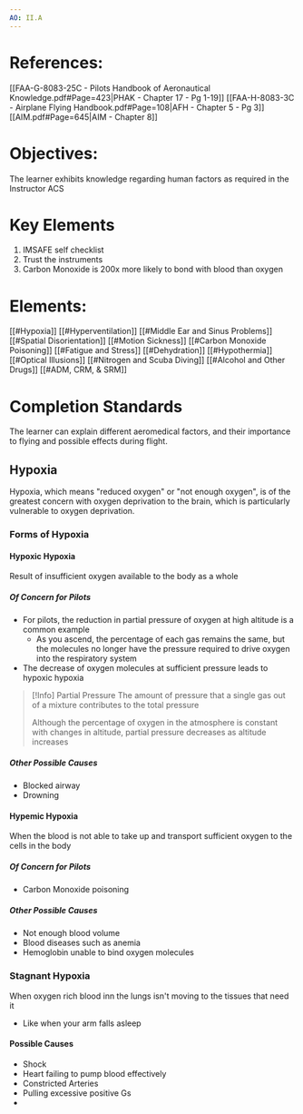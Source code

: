 ```yaml
---
AO: II.A
---
```

# References: 
[[FAA-G-8083-25C - Pilots Handbook of Aeronautical Knowledge.pdf#Page=423|PHAK - Chapter 17 - Pg 1-19]]
[[FAA-H-8083-3C - Airplane Flying Handbook.pdf#Page=108|AFH - Chapter 5 - Pg 3]]
[[AIM.pdf#Page=645|AIM - Chapter 8]]
# Objectives:
The learner exhibits knowledge regarding human factors as required in the Instructor ACS
# Key Elements
1. IMSAFE self checklist
2. Trust the instruments
3. Carbon Monoxide is 200x more likely to bond with blood than oxygen
# Elements:
[[#Hypoxia]]
[[#Hyperventilation]]
[[#Middle Ear and Sinus Problems]]
[[#Spatial Disorientation]]
[[#Motion Sickness]]
[[#Carbon Monoxide Poisoning]]
[[#Fatigue and Stress]]
[[#Dehydration]]
[[#Hypothermia]]
[[#Optical Illusions]]
[[#Nitrogen and Scuba Diving]]
[[#Alcohol and Other Drugs]]
[[#ADM, CRM, & SRM]]
# Completion Standards
The learner can explain different aeromedical factors, and their importance to flying and possible effects during flight.

## Hypoxia
Hypoxia, which means "reduced oxygen" or "not enough oxygen", is of the greatest concern with oxygen deprivation to the brain, which is particularly vulnerable to oxygen deprivation.
### Forms of Hypoxia
#### Hypoxic Hypoxia
Result of insufficient oxygen available to the body as a whole
##### Of Concern for Pilots
- For pilots, the reduction in partial pressure of oxygen at high altitude is a common example
	- As you ascend, the percentage of each gas remains the same, but the molecules no longer have the pressure required to drive oxygen into the respiratory system
- The decrease of oxygen molecules at sufficient pressure leads to hypoxic hypoxia

>[!Info] Partial Pressure
>The amount of pressure that a single gas out of a mixture contributes to the total pressure
>
>Although the percentage of oxygen in the atmosphere is constant with changes in altitude, partial pressure decreases as altitude increases
##### Other Possible Causes
- Blocked airway
- Drowning
#### Hypemic Hypoxia
When the blood is not able to take up and transport sufficient oxygen to the cells in the body
##### Of Concern for Pilots
- Carbon Monoxide poisoning
##### Other Possible Causes
- Not enough blood volume
- Blood diseases such as anemia
- Hemoglobin unable to bind oxygen molecules
### Stagnant Hypoxia
When oxygen rich blood inn the lungs isn't moving to the tissues that need it
- Like when your arm falls asleep
#### Possible Causes
- Shock
- Heart failing to pump blood effectively
- Constricted Arteries
- Pulling excessive positive Gs
- 
